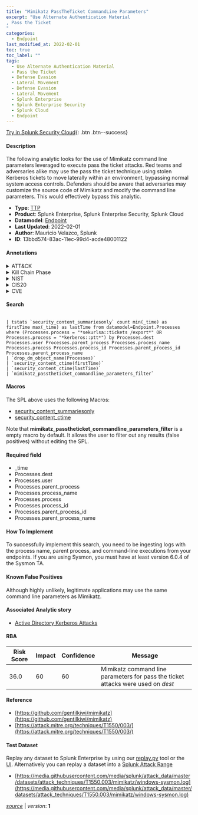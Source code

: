 ```yaml
---
title: "Mimikatz PassTheTicket CommandLine Parameters"
excerpt: "Use Alternate Authentication Material
, Pass the Ticket
"
categories:
  - Endpoint
last_modified_at: 2022-02-01
toc: true
toc_label: ""
tags:
  - Use Alternate Authentication Material
  - Pass the Ticket
  - Defense Evasion
  - Lateral Movement
  - Defense Evasion
  - Lateral Movement
  - Splunk Enterprise
  - Splunk Enterprise Security
  - Splunk Cloud
  - Endpoint
---
```




[Try in Splunk Security Cloud](https://www.splunk.com/en_us/products/cyber-security.html){: .btn .btn--success}

#### Description

The following analytic looks for the use of Mimikatz command line parameters leveraged to execute pass the ticket attacks. Red teams and adversaries alike may use the pass the ticket technique using stolen Kerberos tickets to move laterally within an environment, bypassing normal system access controls. Defenders should be aware that adversaries may customize the source code of Mimikatz and modify the command line parameters. This would effectively bypass this analytic.

- **Type**: [TTP](https://github.com/splunk/security_content/wiki/Detection-Analytic-Types)
- **Product**: Splunk Enterprise, Splunk Enterprise Security, Splunk Cloud
- **Datamodel**: [Endpoint](https://docs.splunk.com/Documentation/CIM/latest/User/Endpoint)
- **Last Updated**: 2022-02-01
- **Author**: Mauricio Velazco, Splunk
- **ID**: 13bbd574-83ac-11ec-99d4-acde48001122


#### Annotations

<details>
  <summary>ATT&CK</summary>

<div markdown="1">


| ID             | Technique        |  Tactic             |
| -------------- | ---------------- |-------------------- |
| [T1550](https://attack.mitre.org/techniques/T1550/) | Use Alternate Authentication Material | Defense Evasion, Lateral Movement |

| [T1550.003](https://attack.mitre.org/techniques/T1550/003/) | Pass the Ticket | Defense Evasion, Lateral Movement |

</div>
</details>


<details>
  <summary>Kill Chain Phase</summary>

<div markdown="1">

* Exploitation


</div>
</details>


<details>
  <summary>NIST</summary>

<div markdown="1">



</div>
</details>

<details>
  <summary>CIS20</summary>

<div markdown="1">



</div>
</details>

<details>
  <summary>CVE</summary>

<div markdown="1">


</div>
</details>

#### Search

```

| tstats `security_content_summariesonly` count min(_time) as firstTime max(_time) as lastTime from datamodel=Endpoint.Processes where (Processes.process = "*sekurlsa::tickets /export*" OR Processes.process = "*kerberos::ptt*") by Processes.dest Processes.user Processes.parent_process Processes.process_name Processes.process Processes.process_id Processes.parent_process_id Processes.parent_process_name 
| `drop_dm_object_name(Processes)` 
| `security_content_ctime(firstTime)` 
| `security_content_ctime(lastTime)` 
| `mimikatz_passtheticket_commandline_parameters_filter`
```

#### Macros
The SPL above uses the following Macros:
* [security_content_summariesonly](https://github.com/splunk/security_content/blob/develop/macros/security_content_summariesonly.yml)
* [security_content_ctime](https://github.com/splunk/security_content/blob/develop/macros/security_content_ctime.yml)

Note that **mimikatz_passtheticket_commandline_parameters_filter** is a empty macro by default. It allows the user to filter out any results (false positives) without editing the SPL.

#### Required field
* _time
* Processes.dest
* Processes.user
* Processes.parent_process
* Processes.process_name
* Processes.process
* Processes.process_id
* Processes.parent_process_id
* Processes.parent_process_name


#### How To Implement
To successfully implement this search, you need to be ingesting logs with the process name, parent process, and command-line executions from your endpoints. If you are using Sysmon, you must have at least version 6.0.4 of the Sysmon TA.

#### Known False Positives
Although highly unlikely, legitimate applications may use the same command line parameters as Mimikatz.

#### Associated Analytic story
* [Active Directory Kerberos Attacks](/stories/active_directory_kerberos_attacks)




#### RBA

| Risk Score  | Impact      | Confidence   | Message      |
| ----------- | ----------- |--------------|--------------|
| 36.0 | 60 | 60 | Mimikatz command line parameters for pass the ticket attacks were used on $dest$ |


#### Reference

* [https://github.com/gentilkiwi/mimikatz](https://github.com/gentilkiwi/mimikatz)
* [https://attack.mitre.org/techniques/T1550/003/](https://attack.mitre.org/techniques/T1550/003/)



#### Test Dataset
Replay any dataset to Splunk Enterprise by using our [replay.py](https://github.com/splunk/attack_data#using-replaypy) tool or the [UI](https://github.com/splunk/attack_data#using-ui).
Alternatively you can replay a dataset into a [Splunk Attack Range](https://github.com/splunk/attack_range#replay-dumps-into-attack-range-splunk-server)


* [https://media.githubusercontent.com/media/splunk/attack_data/master/datasets/attack_techniques/T1550.003/mimikatz/windows-sysmon.log](https://media.githubusercontent.com/media/splunk/attack_data/master/datasets/attack_techniques/T1550.003/mimikatz/windows-sysmon.log)



[*source*](https://github.com/splunk/security_content/tree/develop/detections/endpoint/mimikatz_passtheticket_commandline_parameters.yml) \| *version*: **1**